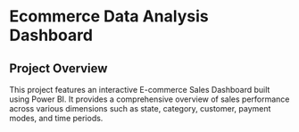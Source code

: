 # Ecommerce Data Analysis Dashboard
## Project Overview
This project features an interactive E-commerce Sales Dashboard built using Power BI. It provides a comprehensive overview of sales performance across various dimensions such as state, category, customer, payment modes, and time periods.
